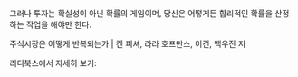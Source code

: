 그러나 투자는 확실성이 아닌 확률의 게임이며, 당신은 어떻게든 합리적인 확률을 산정하는 작업을 해야만 한다.

주식시장은 어떻게 반복되는가 | 켄 피셔, 라라 호프만스, 이건, 백우진 저

리디북스에서 자세히 보기: